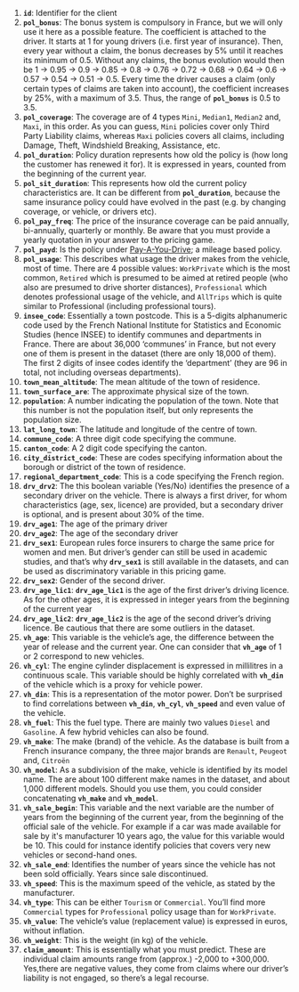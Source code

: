 1. **`id`**: Identifier for the client
2. **`pol_bonus`**: The bonus system is compulsory in France, but we will only use it here as a possible feature. The coefficient is attached to the driver. It starts at 1 for young drivers (i.e. first year of insurance). Then, every year without a claim, the bonus decreases by 5% until it reaches its minimum of 0.5. Without any claims, the bonus evolution would then be 1 -> 0.95 -> 0.9 -> 0.85 -> 0.8 -> 0.76 -> 0.72 -> 0.68 -> 0.64 -> 0.6 -> 0.57 -> 0.54 -> 0.51 -> 0.5. Every time the driver causes a claim (only certain types of claims are taken into account), the coefficient increases  by  25%,  with  a  maximum  of  3.5. Thus,  the  range  of **`pol_bonus`** is 0.5  to  3.5.
3. **`pol_coverage`**: The coverage are of 4 types `Mini`, `Median1`, `Median2` and, `Maxi`, in this order. As you can guess, `Mini` policies cover only Third Party Liability claims, whereas `Maxi` policies covers all claims, including Damage, Theft, Windshield Breaking, Assistance, etc.
4. **`pol_duration`**: Policy duration represents how old the policy is (how long the customer has renewed it for). It is expressed in years, counted from the beginning of the current year. 
5. **`pol_sit_duration`**: This represents how old the current policy characteristics are. It can be different from **`pol_duration`**, because the same insurance policy could have evolved in the past (e.g. by changing coverage, or vehicle, or drivers etc).
6. **`pol_pay_freq`**: The price of the insurance coverage can be paid annually, bi-annually, quarterly or monthly. Be aware that you must provide a yearly quotation in your answer to the pricing game.
7. **`pol_payd`**: Is the policy under [Pay-A-You-Drive](https://en.wikipedia.org/wiki/Usage-based_insurance); a mileage based policy.
8. **`pol_usage`**: This describes what usage the driver makes from the vehicle, most of time. There are 4 possible values: `WorkPrivate` which is the most common, `Retired` which is presumed to be aimed at retired people (who also are presumed to drive shorter distances), `Professional` which denotes professional usage of the vehicle, and `AllTrips` which is quite similar to Professional (including professional tours). 
9. **`insee_code`**: Essentially a town postcode. This is a  5-digits alphanumeric code used by the French National Institute for Statistics and Economic Studies (hence INSEE) to identify communes and departments in France. There are about 36,000 ‘communes’ in France, but not every one of them is present in the dataset (there are only 18,000 of them). The first 2 digits of insee codes identify the ‘department’ (they are 96 in total, not including overseas departments).
10. **`town_mean_altitude`**: The mean altitude of the town of residence. 
11. **`town_surface_are`**: The approximate physical size of the town. 
12. **`population`**: A number indicating the population of the town. Note that this number is not the population itself, but only represents the population size. 
13. **`lat_long_town`**: The latitude and longitude of the centre of town. 
14. **`commune_code`**: A three digit code specifying the commune. 
15. **`canton_code`**: A 2 digit code specifying the canton.
16. **`city_district_code`**: These are codes specifying information about the borough or district of the town of residence. 
17. **`regional_department_code`**: This is a code specifying the French region.
18. **`drv_drv2`**: The this boolean variable (Yes/No) identifies the presence of a secondary driver on the vehicle. There is always a first driver, for whom characteristics (age, sex, licence) are provided, but a secondary driver is optional, and is present about 30% of the time.
19. **`drv_age1`**: The age of the primary driver
20. **`drv_age2`**: The age of the secondary driver
21. **`drv_sex1`**: European rules force insurers to charge the same price for women and men. But driver’s gender can still be used in academic studies, and that’s why **`drv_sex1`** is still available in the datasets, and can be used as discriminatory variable in this pricing game.
22. **`drv_sex2`**: Gender of the second driver.
23. **`drv_age_lic1`**: **`drv_age_lic1`** is the age of the first driver’s driving licence. As for the other ages, it is expressed in integer years from the beginning of the current year
24. **`drv_age_lic2`**: **`drv_age_lic2`** is the age of the second driver’s driving licence. Be cautious that there are some outliers in the dataset.
25. **`vh_age`**: This variable is the vehicle’s age, the difference between the year of release and the current year. One can consider that **`vh_age`** of 1 or 2 correspond to new vehicles.
26. **`vh_cyl`**: The engine cylinder displacement is expressed  in millilitres in a continuous scale. This variable should be highly correlated with **`vh_din`** of the vehicle which is a proxy for vehicle power.
27. **`vh_din`**: This is a representation of the motor power. Don’t be surprised to find correlations between **`vh_din`**, **`vh_cyl`**, **`vh_speed`** and even value of the vehicle.
28. **`vh_fuel`**: This the fuel type. There are mainly two values `Diesel` and `Gasoline`. A few hybrid vehicles can also be found.
29. **`vh_make`**: The make (brand) of the vehicle. As the database is built from a French insurance company, the three major brands are `Renault`, `Peugeot` and, `Citroën`
30. **`vh_model`**: As a subdivision of the make, vehicle is identified by its model name. The are about 100 different make names in the dataset, and about 1,000 different models. Should you use them, you could consider concatenating **`vh_make`** and **`vh_model`**.
31. **`vh_sale_begin`**: This variable and the next variable are the number of years from the beginning of the current year, from the beginning of the official sale of the vehicle. For example if a car was made available for sale by it's manufacturer 10 years ago, the value for this variable would be 10. This could for instance identify policies that covers very new vehicles or second-hand ones.
32. **`vh_sale_end`**: Identifies the number of years since the vehicle has not been sold officially. Years since sale discontinued. 
33. **`vh_speed`**: This is the maximum speed of the vehicle, as stated by the manufacturer.
34. **`vh_type`**: This can be either `Tourism` or `Commercial`. You’ll  find  more `Commercial` types for `Professional` policy usage than for `WorkPrivate`.
35. **`vh_value`**: The vehicle’s value (replacement value) is expressed in euros, without inflation.
36. **`vh_weight`**: This is the weight (in kg) of the vehicle.
37. **`claim_amount`**: This is essentially what you must predict. These are individual claim amounts range from (approx.) -2,000 to +300,000. Yes,there are negative values, they come from claims where our driver’s liability is not engaged, so there’s a legal recourse.